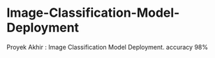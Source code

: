 # Image-Classification-Model-Deployment
Proyek Akhir : Image Classification Model Deployment. accuracy 98%
